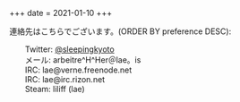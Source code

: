 +++
date = 2021-01-10
+++
<style type="text/css">
ul.c { padding: 0!important; list-style-type: none; }
.c li { list-style: none; text-indent: 2em; }
.c li img { vertical-align: text-top; }
.post img { display: inline!important; }
</style>
<!--p><img src="http://www.gravatar.com/avatar/53ee1c392cbbff2e6ec8bf54bb457e82.png?size=128" alt="lae's gravatar" class="gravatar" /-->
連絡先はこちらでございます。(ORDER BY preference DESC):</p>

<ul class="c">
    <li>Twitter: <a href="http://twitter.com/sleepingkyoto">@sleepingkyoto</a></li>
    <li>メール: arbeitre^H^Her＠lae。is</li>
    <li>IRC: lae@verne.freenode.net</li>
    <li>IRC: lae@irc.rizon.net</li>
    <li>Steam: liliff (lae)</li>
</ul>
